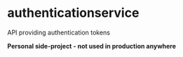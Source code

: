 # authenticationservice

API providing authentication tokens

__Personal side-project - not used in production anywhere__
